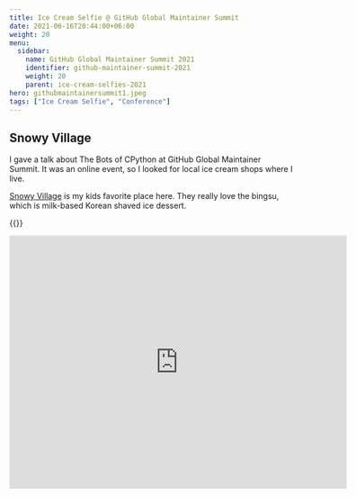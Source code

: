 ```yaml
---
title: Ice Cream Selfie @ GitHub Global Maintainer Summit
date: 2021-06-16T20:44:00+06:00
weight: 20
menu:
  sidebar:
    name: GitHub Global Maintainer Summit 2021
    identifier: github-maintainer-summit-2021
    weight: 20
    parent: ice-cream-selfies-2021
hero: githubmaintainersummit1.jpeg
tags: ["Ice Cream Selfie", "Conference"]
---
```


## Snowy Village

I gave a talk about The Bots of CPython at GitHub Global Maintainer Summit. It was an
online event, so I looked for local ice cream shops where I live.

[Snowy Village](https://snowyvillages.ca) is my kids favorite place here. They really love the bingsu, which
is milk-based Korean shaved ice dessert.

{{<tweet user="mariatta" id="1405370731613986823">}}

<iframe src="https://www.google.com/maps/embed?pb=!1m18!1m12!1m3!1d2606.9655081834935!2d-122.91535288783349!3d49.20121387640039!2m3!1f0!2f0!3f0!3m2!1i1024!2i768!4f13.1!3m3!1m2!1s0x5485d9d7d18056bd%3A0xe30cde47ca1be7b3!2sSnowy%20Village%20New%20Westminster%20stn.!5e0!3m2!1sen!2sca!4v1692160869139!5m2!1sen!2sca" width="600" height="450" style="border:0;" allowfullscreen="" loading="lazy" referrerpolicy="no-referrer-when-downgrade"></iframe>
